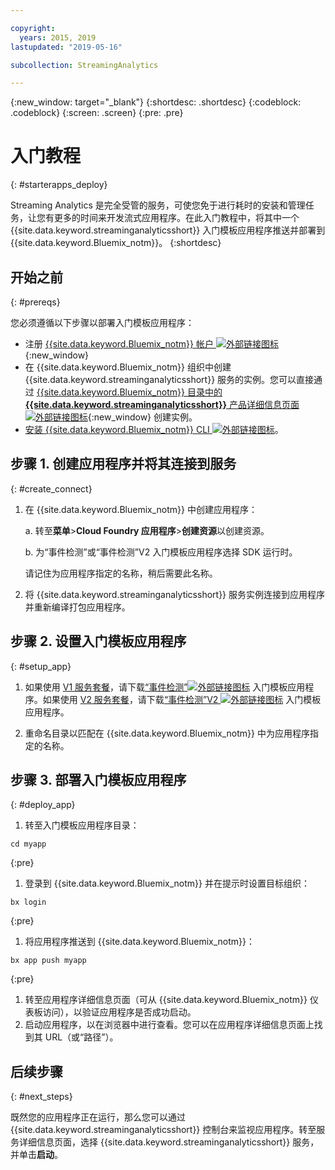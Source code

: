 ```yaml
---

copyright:
  years: 2015, 2019
lastupdated: "2019-05-16"

subcollection: StreamingAnalytics

---
```


<!-- Attribute definitions -->
{:new_window: target="_blank"}
{:shortdesc: .shortdesc}
{:codeblock: .codeblock}
{:screen: .screen}
{:pre: .pre}

# 入门教程
{: #starterapps_deploy}

Streaming Analytics 是完全受管的服务，可使您免于进行耗时的安装和管理任务，让您有更多的时间来开发流式应用程序。在此入门教程中，将其中一个 {{site.data.keyword.streaminganalyticsshort}} 入门模板应用程序推送并部署到 {{site.data.keyword.Bluemix_notm}}。
{:shortdesc}


## 开始之前
{: #prereqs}

您必须遵循以下步骤以部署入门模板应用程序：

* 注册 [{{site.data.keyword.Bluemix_notm}} 帐户 ![外部链接图标](../../icons/launch-glyph.svg "外部链接图标")](https://{DomainName}/registration){:new_window}
* 在 {{site.data.keyword.Bluemix_notm}} 组织中创建 {{site.data.keyword.streaminganalyticsshort}} 服务的实例。您可以直接通过 [{{site.data.keyword.Bluemix_notm}} 目录中的 **{{site.data.keyword.streaminganalyticsshort}}** 产品详细信息页面 ![外部链接图标](../../icons/launch-glyph.svg "外部链接图标")](https://{DomainName}/catalog/services/streaming-analytics/){:new_window} 创建实例。  
* [安装 {{site.data.keyword.Bluemix_notm}} CLI ![外部链接图标](../../icons/launch-glyph.svg "外部链接图标")](/docs/cli?topic=cloud-cli-install-ibmcloud-cli#install-ibmcloud-cli)。



## 步骤 1. 创建应用程序并将其连接到服务
{: #create_connect}

1. 在 {{site.data.keyword.Bluemix_notm}} 中创建应用程序：

    a. 转至**菜单**>**Cloud Foundry 应用程序**>**创建资源**以创建资源。

    b. 为“事件检测”或“事件检测”V2 入门模板应用程序选择 SDK 运行时。

    请记住为应用程序指定的名称，稍后需要此名称。
1. 将 {{site.data.keyword.streaminganalyticsshort}} 服务实例连接到应用程序并重新编译打包应用程序。

## 步骤 2. 设置入门模板应用程序
{: #setup_app}

1. 如果使用 [V1 服务套餐](/docs/services/StreamingAnalytics?topic=StreamingAnalytics-service_plans#service_plans)，请下载[“事件检测”![外部链接图标](../../icons/launch-glyph.svg "外部链接图标")](https://streams-github-samples.mybluemix.net/?get=QuickStart/EventDetection) 入门模板应用程序。如果使用 [V2 服务套餐](/docs/services/StreamingAnalytics?topic=StreamingAnalytics-service_plans#service_plans)，请下载[“事件检测”V2 ![外部链接图标](../../icons/launch-glyph.svg "外部链接图标")](https://streams-github-samples.mybluemix.net/?get=QuickStart%2FBeta201801%2FEventDetectionV2) 入门模板应用程序。

1. 重命名目录以匹配在 {{site.data.keyword.Bluemix_notm}} 中为应用程序指定的名称。

## 步骤 3. 部署入门模板应用程序
{: #deploy_app}

1. 转至入门模板应用程序目录：
  <pre><code>cd myapp</code></pre>
  {:pre}

1. 登录到 {{site.data.keyword.Bluemix_notm}} 并在提示时设置目标组织：

  <pre><code>bx login</code></pre>
  {:pre}

1. 将应用程序推送到 {{site.data.keyword.Bluemix_notm}}：
  <pre><code>bx app push myapp</code></pre>
  {:pre}

1. 转至应用程序详细信息页面（可从 {{site.data.keyword.Bluemix_notm}} 仪表板访问），以验证应用程序是否成功启动。
1. 启动应用程序，以在浏览器中进行查看。您可以在应用程序详细信息页面上找到其 URL（或“路径”）。

## 后续步骤
{: #next_steps}

既然您的应用程序正在运行，那么您可以通过 {{site.data.keyword.streaminganalyticsshort}} 控制台来监视应用程序。转至服务详细信息页面，选择 {{site.data.keyword.streaminganalyticsshort}} 服务，并单击**启动**。

